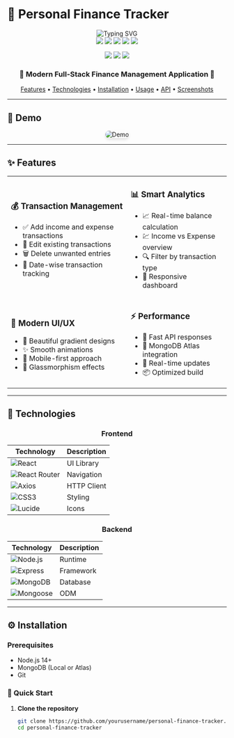 # 💸 Personal Finance Tracker

<div align="center">
  <img src="https://readme-typing-svg.herokuapp.com?font=Fira+Code&weight=600&size=28&pause=1000&color=6366F1&center=true&vCenter=true&width=435&lines=Personal+Finance+Tracker;Track+Income+%26+Expenses;Built+with+MERN+Stack" alt="Typing SVG" />
</div>

<div align="center">
  <img src="https://img.shields.io/badge/React-20232A?style=for-the-badge&logo=react&logoColor=61DAFB" />
  <img src="https://img.shields.io/badge/Node.js-43853D?style=for-the-badge&logo=node.js&logoColor=white" />
  <img src="https://img.shields.io/badge/Express.js-404D59?style=for-the-badge" />
  <img src="https://img.shields.io/badge/MongoDB-4EA94B?style=for-the-badge&logo=mongodb&logoColor=white" />
  <img src="https://img.shields.io/badge/CSS3-1572B6?style=for-the-badge&logo=css3&logoColor=white" />
</div>

<p align="center">
  <img src="https://img.shields.io/badge/version-1.0.0-blue.svg?cacheSeconds=2592000" />
  <img src="https://img.shields.io/badge/license-MIT-green" />
  <img src="https://img.shields.io/badge/PRs-welcome-brightgreen.svg?style=flat" />
</p>

<h3 align="center">
  🚀 Modern Full-Stack Finance Management Application 🚀
</h3>

<p align="center">
  <a href="#sparkles-features">Features</a> •
  <a href="#rocket-technologies">Technologies</a> •
  <a href="#gear-installation">Installation</a> •
  <a href="#computer-usage">Usage</a> •
  <a href="#api-reference">API</a> •
  <a href="#camera-screenshots">Screenshots</a>
</p>

---

## 🌟 Demo

<div align="center">
  <img src="https://via.placeholder.com/800x400/6366f1/ffffff?text=Personal+Finance+Tracker+Demo" alt="Demo" style="border-radius: 10px; box-shadow: 0 4px 6px rgba(0, 0, 0, 0.1);" />
</div>

---

## :sparkles: Features

<table>
  <tr>
    <td>
      <h3>💰 Transaction Management</h3>
      <ul>
        <li>✅ Add income and expense transactions</li>
        <li>📝 Edit existing transactions</li>
        <li>🗑️ Delete unwanted entries</li>
        <li>📅 Date-wise transaction tracking</li>
      </ul>
    </td>
    <td>
      <h3>📊 Smart Analytics</h3>
      <ul>
        <li>📈 Real-time balance calculation</li>
        <li>💹 Income vs Expense overview</li>
        <li>🔍 Filter by transaction type</li>
        <li>📱 Responsive dashboard</li>
      </ul>
    </td>
  </tr>
  <tr>
    <td>
      <h3>🎨 Modern UI/UX</h3>
      <ul>
        <li>🌈 Beautiful gradient designs</li>
        <li>✨ Smooth animations</li>
        <li>📱 Mobile-first approach</li>
        <li>🌙 Glassmorphism effects</li>
      </ul>
    </td>
    <td>
      <h3>⚡ Performance</h3>
      <ul>
        <li>🚀 Fast API responses</li>
        <li>💾 MongoDB Atlas integration</li>
        <li>🔄 Real-time updates</li>
        <li>📦 Optimized build</li>
      </ul>
    </td>
  </tr>
</table>

---

## :rocket: Technologies

<div align="center">

### Frontend
| Technology | Description |
|------------|-------------|
| ![React](https://img.shields.io/badge/React-20232A?style=flat&logo=react&logoColor=61DAFB) | UI Library |
| ![React Router](https://img.shields.io/badge/React_Router-CA4245?style=flat&logo=react-router&logoColor=white) | Navigation |
| ![Axios](https://img.shields.io/badge/Axios-5A29E4?style=flat&logo=axios&logoColor=white) | HTTP Client |
| ![CSS3](https://img.shields.io/badge/CSS3-1572B6?style=flat&logo=css3&logoColor=white) | Styling |
| ![Lucide](https://img.shields.io/badge/Lucide-4A5568?style=flat) | Icons |

### Backend
| Technology | Description |
|------------|-------------|
| ![Node.js](https://img.shields.io/badge/Node.js-339933?style=flat&logo=node.js&logoColor=white) | Runtime |
| ![Express](https://img.shields.io/badge/Express-000000?style=flat&logo=express&logoColor=white) | Framework |
| ![MongoDB](https://img.shields.io/badge/MongoDB-47A248?style=flat&logo=mongodb&logoColor=white) | Database |
| ![Mongoose](https://img.shields.io/badge/Mongoose-880000?style=flat) | ODM |

</div>

---

## :gear: Installation

### Prerequisites

- Node.js 14+ 
- MongoDB (Local or Atlas)
- Git

### 🚀 Quick Start

1. **Clone the repository**
   ```bash
   git clone https://github.com/yourusername/personal-finance-tracker.git
   cd personal-finance-tracker
